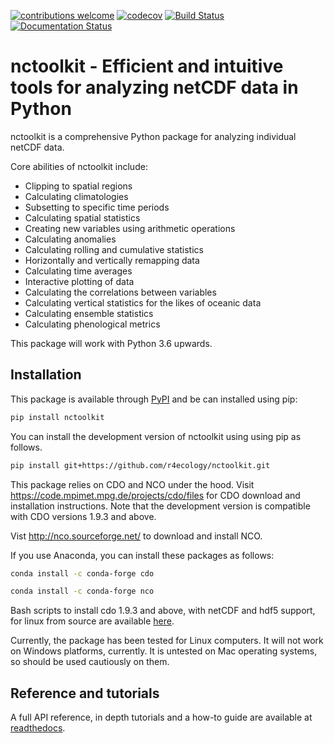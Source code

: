 
<!-- README.md is generated from README.Rmd. Please edit that file -->

[![contributions welcome](https://img.shields.io/badge/contributions-welcome-brightgreen.svg?style=flat)](https://github.com/r4ecology/nctoolkit/issues) 
[![codecov](https://codecov.io/gh/r4ecology/nctoolkit/branch/master/graph/badge.svg)](https://codecov.io/gh/r4ecology/nctoolkit)
[![Build Status](https://travis-ci.org/r4ecology/nctoolkit.png?branch=master)](https://travis-ci.org/r4ecology/nctoolkit)
[![Documentation Status](https://readthedocs.org/projects/nctoolkit/badge/?version=latest)](https://nctoolkit.readthedocs.io/en/latest/?badge=latest)





# nctoolkit - Efficient and intuitive tools for analyzing netCDF data in Python



nctoolkit is a comprehensive Python package for analyzing individual netCDF data.

Core abilities of nctoolkit include:
   - Clipping to spatial regions
   - Calculating climatologies
   - Subsetting to specific time periods
   - Calculating spatial statistics
   - Creating new variables using arithmetic operations
   - Calculating anomalies
   - Calculating rolling and cumulative statistics
   - Horizontally and vertically remapping data
   - Calculating time averages
   - Interactive plotting of data
   - Calculating the correlations between variables
   - Calculating vertical statistics for the likes of oceanic data
   - Calculating ensemble statistics
   - Calculating phenological metrics


This package will work with Python 3.6 upwards.

## Installation

This package is available through [PyPI](https://pypi.org/project/nctoolkit/) and be can installed using pip:
```sh
pip install nctoolkit 
```


You can install the development version of nctoolkit using using pip as follows.
```sh
pip install git+https://github.com/r4ecology/nctoolkit.git
```

This package relies on CDO and NCO under the hood.
Visit <https://code.mpimet.mpg.de/projects/cdo/files> for CDO download and
installation instructions. Note that the development version is
compatible with CDO versions 1.9.3 and above. 

Vist http://nco.sourceforge.net/ to download and install NCO.

If you use Anaconda, you can install these packages as follows:

```sh
conda install -c conda-forge cdo 
```
```sh
conda install -c conda-forge nco 
```

Bash scripts to install cdo 1.9.3 and above, with netCDF and hdf5 support, for linux from source are available [here](https://github.com/r4ecology/nctoolkit/tree/master/cdo_installers).
 
Currently, the package has been tested for Linux computers. It will not
work on Windows platforms, currently. It is untested on Mac operating systems, so should be used cautiously on them.  








## Reference and tutorials

A full API reference, in depth tutorials and a how-to guide are available at [readthedocs](https://nctoolkit.readthedocs.io/en/latest/).










